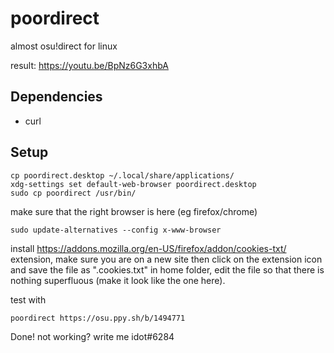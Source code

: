 # poordirect
almost osu!direct for linux

result: https://youtu.be/BpNz6G3xhbA
## Dependencies
* curl

## Setup
```
cp poordirect.desktop ~/.local/share/applications/
xdg-settings set default-web-browser poordirect.desktop
sudo cp poordirect /usr/bin/
```
make sure that the right browser is here (eg firefox/chrome)
```
sudo update-alternatives --config x-www-browser
```

install https://addons.mozilla.org/en-US/firefox/addon/cookies-txt/ extension, make sure you are on a new site then click on the extension icon and save the file as ".cookies.txt" in home folder, edit the file so that there is nothing superfluous (make it look like the one here).

test with
```
poordirect https://osu.ppy.sh/b/1494771
```

Done! not working? write me idot#6284

